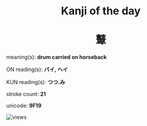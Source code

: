 <h1 align="center">Kanji of the day</h1>
<h1 align="center">鼙</h1>
<p align="left">meaning(s): <b>drum carried on horseback</b></p>
<p align="left">ON reading(s): <b>バイ, ヘイ</b></p>
<p align="left">KUN reading(s): <b>つつ.み</b></p>
<p align="left">stroke count: <b>21</b></p>
<p align="left">unicode: <b>9F19</b></p>
<p align="left"><img src="https://komarev.com/ghpvc/?username=tristanwagner-kanjioftheday&label=Views&color=0e75b6&style=flat" alt="views"/></p>
